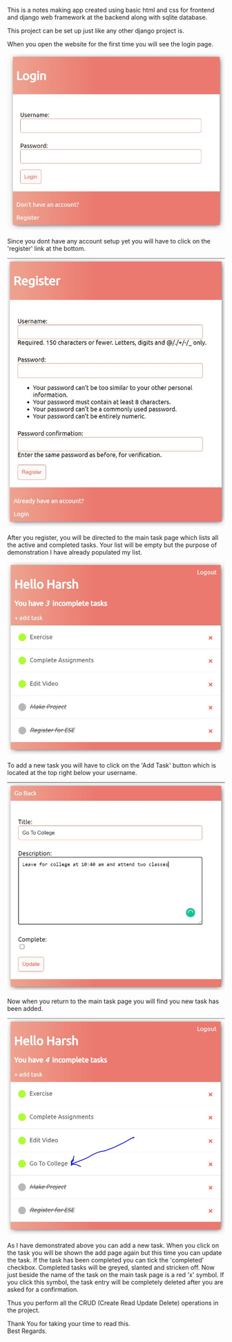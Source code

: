 This is a notes making app created using basic html and css for frontend and django web framework at the backend along with sqlite database.  

This project can be set up just like any other django project is.  

When you open the website for the first time you will see the login page.  
  
  
![screenshot](login.JPG)
  
Since you dont have any account setup yet you will have to click on the 'register' link at the bottom.
  
  
![screenshot2](registration.JPG)
  
After you register, you will be directed to the main task page which lists all the active and completed tasks. Your list will be empty but the purpose of demonstration I have already populated my list.
  
  
![screenshot3](tasks.JPG)
  
To add a new task you will have to click on the 'Add Task' button which is located at the top right below your username.
  
  
![screenshot4](enteringtask.JPG)
  
Now when you return to the main task page you will find you new task has been added.
  
  
![screenshot5](taskupdated.JPG)

As I have demonstrated above you can add a new task. When you click on the task you will be shown the add page again but this time you can update the task. If the task has been completed you can tick the 'completed' checkbox. Completed tasks will be greyed, slanted and stricken off. Now just beside the name of the task on the main task page is a red 'x' symbol. If you click this symbol, the task entry will be completely deleted after you are asked for a confirmation.
  
Thus you perform all the CRUD (Create Read Update Delete) operations in the project.
  
Thank You for taking your time to read this.  
Best Regards.
